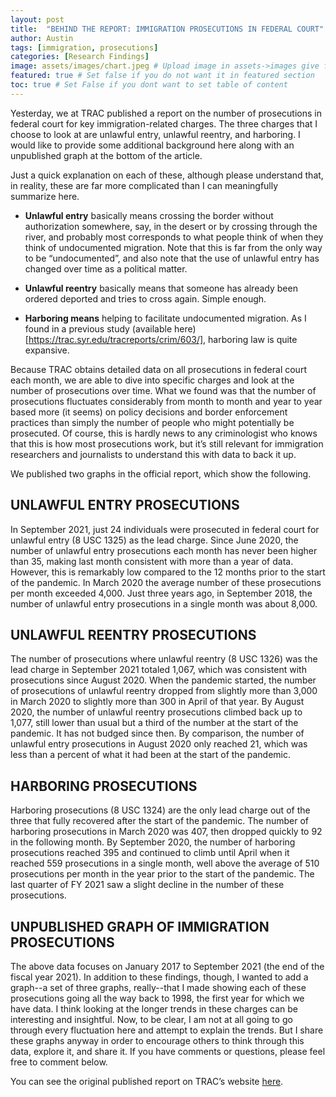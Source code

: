 ```yaml
---
layout: post
title:  "BEHIND THE REPORT: IMMIGRATION PROSECUTIONS IN FEDERAL COURT"
author: Austin
tags: [immigration, prosecutions]
categories: [Research Findings]
image: assets/images/chart.jpeg # Upload image in assets->images give file with its extension here
featured: true # Set false if you do not want it in featured section
toc: true # Set False if you dont want to set table of content 
---
```

Yesterday, we at TRAC published a report on the number of prosecutions in federal court for key immigration-related charges. The three charges that I choose to look at are unlawful entry, unlawful reentry, and harboring. I would like to provide some additional background here along with an unpublished graph at the bottom of the article.

Just a quick explanation on each of these, although please understand that, in reality, these are far more complicated than I can meaningfully summarize here.

+ **Unlawful entry** basically means crossing the border without authorization somewhere, say, in the desert or by crossing through the river, and probably most corresponds to what people think of when they think of undocumented migration. Note that this is far from the only way to be “undocumented”, and also note that the use of unlawful entry has changed over time as a political matter.

+ **Unlawful reentry** basically means that someone has already been ordered deported and tries to cross again. Simple enough.

+ **Harboring means** helping to facilitate undocumented migration. As I found in a previous study (available here)[https://trac.syr.edu/tracreports/crim/603/], harboring law is quite expansive.

Because TRAC obtains detailed data on all prosecutions in federal court each month, we are able to dive into specific charges and look at the number of prosecutions over time. What we found was that the number of prosecutions fluctuates considerably from month to month and year to year based more (it seems) on policy decisions and border enforcement practices than simply the number of people who might potentially be prosecuted. Of course, this is hardly news to any criminologist who knows that this is how most prosecutions work, but it’s still relevant for immigration researchers and journalists to understand this with data to back it up.

We published two graphs in the official report, which show the following.

## UNLAWFUL ENTRY PROSECUTIONS

In September 2021, just 24 individuals were prosecuted in federal court for unlawful entry (8 USC 1325) as the lead charge. Since June 2020, the number of unlawful entry prosecutions each month has never been higher than 35, making last month consistent with more than a year of data. However, this is remarkably low compared to the 12 months prior to the start of the pandemic. In March 2020 the average number of these prosecutions per month exceeded 4,000. Just three years ago, in September 2018, the number of unlawful entry prosecutions in a single month was about 8,000.


## UNLAWFUL REENTRY PROSECUTIONS
The number of prosecutions where unlawful reentry (8 USC 1326) was the lead charge in September 2021 totaled 1,067, which was consistent with prosecutions since August 2020. When the pandemic started, the number of prosecutions of unlawful reentry dropped from slightly more than 3,000 in March 2020 to slightly more than 300 in April of that year. By August 2020, the number of unlawful reentry prosecutions climbed back up to 1,077, still lower than usual but a third of the number at the start of the pandemic. It has not budged since then. By comparison, the number of unlawful entry prosecutions in August 2020 only reached 21, which was less than a percent of what it had been at the start of the pandemic.

## HARBORING PROSECUTIONS
Harboring prosecutions (8 USC 1324) are the only lead charge out of the three that fully recovered after the start of the pandemic. The number of harboring prosecutions in March 2020 was 407, then dropped quickly to 92 in the following month. By September 2020, the number of harboring prosecutions reached 395 and continued to climb until April when it reached 559 prosecutions in a single month, well above the average of 510 prosecutions per month in the year prior to the start of the pandemic. The last quarter of FY 2021 saw a slight decline in the number of these prosecutions.

## UNPUBLISHED GRAPH OF IMMIGRATION PROSECUTIONS
The above data focuses on January 2017 to September 2021 (the end of the fiscal year 2021). In addition to these findings, though, I wanted to add a graph--a set of three graphs, really--that I made showing each of these prosecutions going all the way back to 1998, the first year for which we have data. I think looking at the longer trends in these charges can be interesting and insightful. Now, to be clear, I am not at all going to go through every fluctuation here and attempt to explain the trends. But I share these graphs anyway in order to encourage others to think through this data, explore it, and share it. If you have comments or questions, please feel free to comment below.

You can see the original published report on TRAC’s website [here](https://trac.syr.edu/tracreports/crim/665/). 